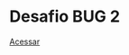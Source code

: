 # Desafio BUG 2
<a href="https://lfoalves.github.io/codigo-do-desafio-fase-02-treine.me">Acessar</a>
